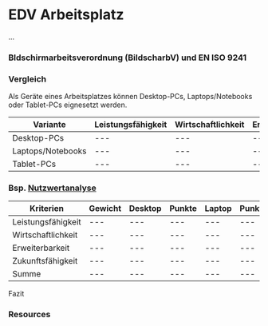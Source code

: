 # EDV Arbeitsplatz

...

### Bldschirmarbeitsverordnung (BildscharbV) und EN ISO 9241

### Vergleich

Als Geräte eines Arbeitsplatzes können Desktop-PCs, Laptops/Notebooks oder Tablet-PCs
eignesetzt werden.

Variante | Leistungsfähigkeit | Wirtschaftlichkeit | Erweiterbarkeit | Zukunftsfähigkeit
--- | --- | --- | --- | ---
Desktop-PCs | --- | --- | --- | ---
Laptops/Notebooks | --- | --- | --- | ---
Tablet-PCs | --- | --- | --- | ---

### Bsp. [Nutzwertanalyse](Nutzwertanalyse)

Kriterien | Gewicht | Desktop | Punkte | Laptop | Punkte | Tablet | Punkte
--- | --- | --- | --- | --- | --- | --- | ---
Leistungsfähigkeit | --- | --- | --- | --- | --- | --- | ---
Wirtschaftlichkeit | --- | --- | --- | --- | --- | --- | ---
Erweiterbarkeit | --- | --- | --- | --- | --- | --- | ---
Zukunftsfähigkeit | --- | --- | --- | --- | --- | --- | ---
Summe | --- | --- | --- | --- | --- | --- | ---

Fazit

### Resources
